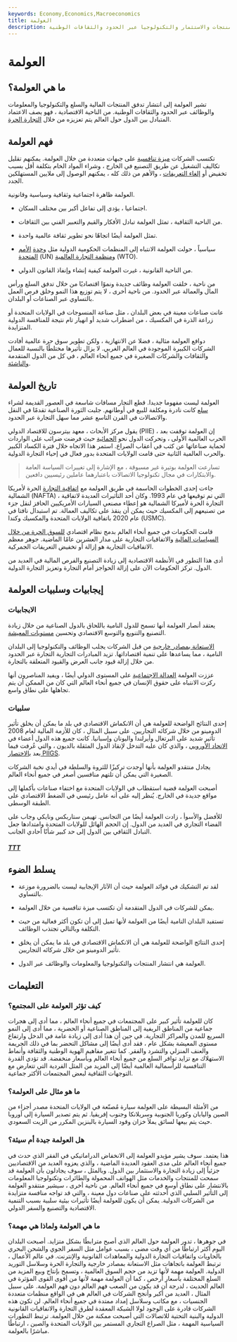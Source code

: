 ```yaml
---
keywords: Economy,Economics,Macroeconomics
title: العولمة
description: العولمة هي انتشار المنتجات والاستثمار والتكنولوجيا عبر الحدود والثقافات الوطنية.
---
```


# العولمة
## ما هي العولمة؟

تشير العولمة إلى انتشار تدفق المنتجات المالية والسلع والتكنولوجيا والمعلومات والوظائف عبر الحدود والثقافات الوطنية. من الناحية الاقتصادية ، فهو يصف الاعتماد المتبادل بين الدول حول العالم يتم تعزيزه من خلال [التجارة الحرة](/free-trade).

## فهم العولمة

تكتسب الشركات [ميزة تنافسية](/competitive_advantage) على جبهات متعددة من خلال العولمة. يمكنهم تقليل تكاليف التشغيل عن طريق التصنيع في الخارج ، وشراء المواد الخام بتكلفة أقل بسبب تخفيض أو [إلغاء التعريفات](/tariff) ، والأهم من ذلك كله ، يمكنهم الوصول إلى ملايين المستهلكين الجدد.

العولمة ظاهرة اجتماعية وثقافية وسياسية وقانونية.

- اجتماعيا ، يؤدي إلى تفاعل أكبر بين مختلف السكان.

- من الناحية الثقافية ، تمثل العولمة تبادل الأفكار والقيم والتعبير الفني بين الثقافات.

- تمثل العولمة أيضًا اتجاهًا نحو تطوير ثقافة عالمية واحدة.

- سياسياً ، حولت العولمة الانتباه إلى المنظمات الحكومية الدولية مثل [وحدة](/united-nations-un) [الأمم المتحدة](/united-nations-un) (UN) [ومنظمة التجارة العالمية](/wto) (WTO).

- من الناحية القانونية ، غيرت العولمة كيفية إنشاء وإنفاذ القانون الدولي.

من ناحية ، خلقت العولمة وظائف جديدة ونموًا اقتصاديًا من خلال تدفق السلع ورأس المال والعمالة عبر الحدود. من ناحية أخرى ، لا يتم توزيع هذا النمو وخلق فرص العمل بالتساوي عبر الصناعات أو البلدان.

عانت صناعات معينة في بعض البلدان ، مثل صناعة المنسوجات في الولايات المتحدة أو زراعة الذرة في المكسيك ، من اضطراب شديد أو انهيار تام نتيجة للمنافسة الدولية المتزايدة.

دوافع العولمة مثالية ، فضلا عن الانتهازية ، ولكن تطوير سوق حرة عالمية أفادت الشركات الكبيرة الموجودة في العالم الغربي. لا يزال تأثيرها مختلطًا بالنسبة للعمال والثقافات والشركات الصغيرة في جميع أنحاء العالم ، في كل من الدول المتقدمة [والناشئة](/emergingmarketeconomy).

## تاريخ العولمة

العولمة ليست مفهوما جديدا. قطع التجار مسافات شاسعة في العصور القديمة لشراء [سلع](/commodity) كانت نادرة ومكلفة للبيع في أوطانهم. جلبت الثورة الصناعية تقدمًا في النقل والاتصالات في القرن التاسع عشر مما سهل التجارة عبر الحدود.

يقول مركز الأبحاث ، معهد بيترسون للاقتصاد الدولي (PIIE) ، إن العولمة توقفت بعد الحرب العالمية الأولى ، وتحركت الدول نحو [الحمائية](/protectionism) حيث فرضت ضرائب على الواردات لحماية صناعاتها عن كثب في أعقاب الصراع. استمر هذا الاتجاه خلال فترة الكساد الكبير والحرب العالمية الثانية حتى قامت الولايات المتحدة بدور فعال في إحياء التجارة الدولية.

> تسارعت العولمة بوتيرة غير مسبوقة ، مع الإشارة إلى تغييرات السياسة العامة والابتكارات في مجال تكنولوجيا الاتصالات باعتبارهما عاملين رئيسيين دافعين.

>

جاءت إحدى الخطوات الحاسمة في طريق العولمة مع [اتفاقية التجارة](/nafta) الحرة لأمريكا الشمالية (NAFTA) ، التي تم توقيعها في عام 1993. وكان أحد التأثيرات العديدة لاتفاقية التجارة الحرة لأميركا الشمالية هو إعطاء مصنعي السيارات الأمريكيين الحافز لنقل جزء من تصنيعهم إلى المكسيك حيث يمكن أن ينقذ على تكاليف العمالة. تم استبدال نافتا في عام 2020 باتفاقية الولايات المتحدة والمكسيك وكندا (USMC).

قامت الحكومات في جميع أنحاء العالم بدمج نظام اقتصادي [للسوق الحرة من خلال](/freemarket) [السياسات المالية](/fiscalpolicy) والاتفاقيات التجارية على مدار العشرين عامًا الماضية. جوهر معظم الاتفاقيات التجارية هو إزالة أو تخفيض التعريفات الجمركية.

أدى هذا التطور في الأنظمة الاقتصادية إلى زيادة التصنيع والفرص المالية في العديد من الدول. تركز الحكومات الآن على إزالة الحواجز أمام التجارة وتعزيز التجارة الدولية.

## إيجابيات وسلبيات العولمة

### الايجابيات

يعتقد أنصار العولمة أنها تسمح للدول النامية باللحاق بالدول الصناعية من خلال زيادة التصنيع والتنويع والتوسع الاقتصادي وتحسين [مستويات المعيشة](/standard-of-living).

[الاستعانة بمصادر خارجية](/outsourcing) من قبل الشركات يجلب الوظائف والتكنولوجيا إلى البلدان النامية ، مما يساعدها على تنمية اقتصاداتها. تزيد المبادرات التجارية التجارة عبر الحدود من خلال إزالة قيود جانب العرض والقيود المتعلقة بالتجارة.

عززت العولمة [العدالة الاجتماعية](/social-justice) على المستوى الدولي أيضًا ، ويفيد المناصرون أنها ركزت الانتباه على حقوق الإنسان في جميع أنحاء العالم التي كان من الممكن أن يتم تجاهلها على نطاق واسع.

### سلبيات

إحدى النتائج الواضحة للعولمة هي أن الانكماش الاقتصادي في بلد ما يمكن أن يخلق تأثير الدومينو من خلال شركائه التجاريين. على سبيل المثال ، كان للأزمة المالية لعام 2008 تأثير شديد على البرتغال وأيرلندا واليونان وإسبانيا. كانت جميع هذه الدول أعضاء في [الاتحاد الأوروبي](/europeanunion) ، والذي كان عليه التدخل لإنقاذ الدول المثقلة بالديون ، والتي عُرفت فيما بعد [بالاختصار PIIGS](/piigs).

يجادل منتقدو العولمة بأنها أوجدت تركيزًا للثروة والسلطة في أيدي نخبة الشركات الصغيرة التي يمكن أن تلتهم منافسين أصغر في جميع أنحاء العالم.

أصبحت العولمة قضية استقطاب في الولايات المتحدة مع اختفاء صناعات بأكملها إلى مواقع جديدة في الخارج. يُنظر إليه على أنه عامل رئيسي في الضغط الاقتصادي على الطبقة الوسطى.

للأفضل والأسوأ ، زادت العولمة أيضًا من التجانس. تهيمن ستاربكس ونايكي وجاب على الفضاء التجاري في العديد من الدول. إن الحجم الهائل للولايات المتحدة وامتدادها جعل التبادل الثقافي بين الدول إلى حد كبير شأنًا أحادي الجانب.

<h5> <a href=""> TTT </a> </h5>

## يسلط الضوء

- لقد تم التشكيك في فوائد العولمة حيث أن الآثار الإيجابية ليست بالضرورة موزعة بالتساوي.

- يمكن للشركات في الدول المتقدمة أن تكتسب ميزة تنافسية من خلال العولمة.

- تستفيد البلدان النامية أيضًا من العولمة لأنها تميل إلى أن تكون أكثر فعالية من حيث التكلفة وبالتالي تجتذب الوظائف.

- إحدى النتائج الواضحة للعولمة هي أن الانكماش الاقتصادي في بلد ما يمكن أن يخلق تأثير الدومينو من خلال شركائه التجاريين.

- العولمة هي انتشار المنتجات والتكنولوجيا والمعلومات والوظائف عبر الدول.

## التعليمات

### كيف تؤثر العولمة على المجتمع؟

كان للعولمة تأثير كبير على المجتمعات في جميع أنحاء العالم ، مما أدى إلى هجرات جماعية من المناطق الريفية إلى المناطق الصناعية أو الحضرية ، مما أدى إلى النمو السريع للمدن والمراكز التجارية. في حين أن هذا أدى إلى زيادة عامة في الدخل وارتفاع مستوى المعيشة بشكل عام ، فقد أدى أيضًا إلى مشاكل التحضر بما في ذلك الجريمة والعنف المنزلي والتشرد والفقر. كما تتغير مفاهيم الهوية الوطنية والثقافة وأنماط الاستهلاك مع تزايد توافر السلع من جميع أنحاء العالم وبأسعار منخفضة. قد تؤدي القدرة التنافسية للرأسمالية العالمية أيضًا إلى المزيد من المثل الفردية التي تتعارض مع التوجهات الثقافية لبعض المجتمعات الأكثر جماعية.

### ما هو مثال على العولمة؟

من الأمثلة البسيطة على العولمة سيارة مُصنّعة في الولايات المتحدة مصدر أجزاء من الصين واليابان وكوريا الجنوبية وسريلانكا وجنوب إفريقيا. ثم يتم تصدير السيارة إلى أوروبا حيث يتم بيعها لسائق يملأ خزان وقود السيارة بالبنزين المكرر من الزيت السعودي.

### هل العولمة جيدة أم سيئة؟

هذا يعتمد. سوف يشير مؤيدو العولمة إلى الانخفاض الدراماتيكي في الفقر الذي حدث في جميع أنحاء العالم على مدى العقود العديدة الماضية ، والذي يعزوه العديد من الاقتصاديين جزئياً إلى زيادة التجارة والاستثمار بين الدول. وبالمثل ، سوف يجادلون بأن العولمة قد سمحت للمنتجات والخدمات مثل الهواتف المحمولة والطائرات وتكنولوجيا المعلومات بالانتشار على نطاق أوسع في جميع أنحاء العالم. من ناحية أخرى ، سيشير منتقدو العولمة إلى التأثير السلبي الذي أحدثته على صناعات دول معينة ، والتي قد تواجه منافسة متزايدة من الشركات الدولية. يمكن أن يكون للعولمة أيضًا تأثيرات بيئية سلبية بسبب التنمية الاقتصادية والتصنيع والسفر الدولي.

### ما هي العولمة ولماذا هي مهمة؟

في جوهرها ، تدور العولمة حول العالم الذي أصبح مترابطًا بشكل متزايد. أصبحت البلدان اليوم أكثر ارتباطًا من أي وقت مضى ، بسبب عوامل مثل السفر الجوي والشحن البحري بالحاويات واتفاقيات التجارة الدولية والمعاهدات القانونية والإنترنت. في عالم الأعمال ، ترتبط العولمة باتجاهات مثل الاستعانة بمصادر خارجية والتجارة الحرة وسلاسل التوريد الدولية. العولمة مهمة لأنها تزيد من حجم السوق العالمية ، وتسمح بإنتاج وبيع المزيد من السلع المختلفة بأسعار أرخص ، كما أن العولمة مهمة لأنها من أقوى القوى المؤثرة في العالم الحديث ، لدرجة أن قد يكون من الصعب فهم العالم دون فهم العولمة. على سبيل المثال ، العديد من أكبر وأنجح الشركات في العالم هي في الواقع منظمات متعددة الجنسيات ، مع مكاتب وسلاسل إمداد ممتدة في جميع أنحاء العالم. لن تكون هذه الشركات قادرة على الوجود لولا الشبكة المعقدة لطرق التجارة والاتفاقيات القانونية الدولية والبنية التحتية للاتصالات التي أصبحت ممكنة من خلال العولمة. ترتبط التطورات السياسية المهمة ، مثل الصراع التجاري المستمر بين الولايات المتحدة والصين ، ارتباطًا مباشرًا بالعولمة.


